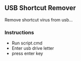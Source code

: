 ## USB Shortcut Remover
Remove shortcut virus from usb...

### Instructions
* Run script.cmd
* Enter usb drive letter
* press enter key
